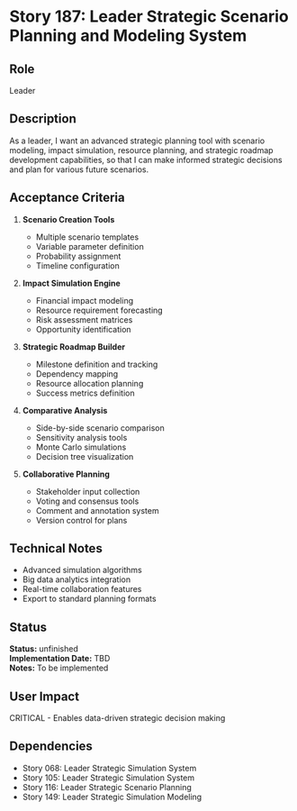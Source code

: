 # Story 187: Leader Strategic Scenario Planning and Modeling System

## Role
Leader

## Description
As a leader, I want an advanced strategic planning tool with scenario modeling, impact simulation, resource planning, and strategic roadmap development capabilities, so that I can make informed strategic decisions and plan for various future scenarios.

## Acceptance Criteria
1. **Scenario Creation Tools**
   - Multiple scenario templates
   - Variable parameter definition
   - Probability assignment
   - Timeline configuration

2. **Impact Simulation Engine**
   - Financial impact modeling
   - Resource requirement forecasting
   - Risk assessment matrices
   - Opportunity identification

3. **Strategic Roadmap Builder**
   - Milestone definition and tracking
   - Dependency mapping
   - Resource allocation planning
   - Success metrics definition

4. **Comparative Analysis**
   - Side-by-side scenario comparison
   - Sensitivity analysis tools
   - Monte Carlo simulations
   - Decision tree visualization

5. **Collaborative Planning**
   - Stakeholder input collection
   - Voting and consensus tools
   - Comment and annotation system
   - Version control for plans

## Technical Notes
- Advanced simulation algorithms
- Big data analytics integration
- Real-time collaboration features
- Export to standard planning formats


## Status
**Status:** unfinished  
**Implementation Date:** TBD  
**Notes:** To be implemented
## User Impact
CRITICAL - Enables data-driven strategic decision making

## Dependencies
- Story 068: Leader Strategic Simulation System
- Story 105: Leader Strategic Simulation System
- Story 116: Leader Strategic Scenario Planning
- Story 149: Leader Strategic Simulation Modeling